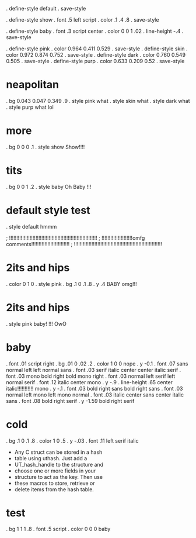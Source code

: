 . define-style default
. save-style

. define-style show
. font .5 left script
. color .1 .4 .8
. save-style

. define-style baby
. font .3 script center
. color 0 0 1 .02
. line-height -.4
. save-style

. define-style pink
. color 0.964 0.411 0.529
. save-style
. define-style skin
. color 0.972 0.874 0.752
. save-style
. define-style dark
. color 0.760 0.549 0.505
. save-style
. define-style purp
. color 0.633 0.209 0.52
. save-style

# neapolitan
. bg 0.043 0.047 0.349 .9
. style pink
what
. style skin
what
. style dark
what
. style purp
what
lol

# more
. bg 0 0 0 .1
. style show
Show!!!!

# tits
. bg 0 0 1 .2
. style baby
Oh Baby
!!!

# default style test
. style default
hmmm

; !!!!!!!!!!!!!!!!!!!!!!!!!!!!!!!!!!!!!!!!!!!!!!!!!!!!!!!!!!!!
; !!!!!!!!!!!!!!!!!!!!!omfg comments!!!!!!!!!!!!!!!!!!!!!!!!!!
; !!!!!!!!!!!!!!!!!!!!!!!!!!!!!!!!!!!!!!!!!!!!!!!!!!!!!!!!!!!!

# 2its and hips
. color 0 1 0
. style pink
. bg .1 0 .1 .8
. y .4
BABY omg!!!
 
# 2its and hips 
. style pink
baby!
!!!
OwO

# baby
. font .01 script right
. bg .01 0 .02 .2
. color 1 0 0
nope
. y -0.1
. font .07 sans normal left
left
normal
sans
. font .03 serif italic center
center
italic
serif
. font .03 mono bold right
bold
mono
right
. font .03 normal left serif
left
normal
serif
. font .12 italic center mono
. y -.9
. line-height .65
center
italic!!!!!!!!!!!
mono
. y -.1
. font .03 bold right sans
bold
right
sans
. font .03 normal left mono
left
mono
normal
. font .03 italic center sans
center
italic
sans
. font .08 bold right serif
. y -1.59
bold
right
serif


# cold
. bg .1 0 .1 .8
. color 1 0 .5
. y -.03
. font .11 left serif italic
* Any C struct can be stored in a hash 
* table using uthash. Just add a 
* UT_hash_handle to the structure and 
* choose one or more fields in your 
* structure to act as the key. Then use 
* these macros to store, retrieve or 
* delete items from the hash table.

# test
. bg 1 1 1 .8
. font .5 script
. color 0 0 0
baby
